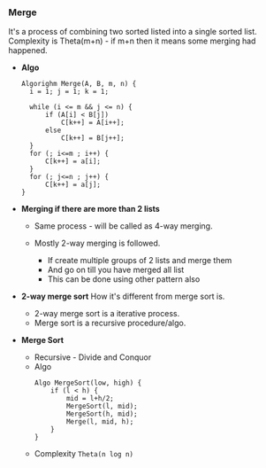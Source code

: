 ### Merge
It's a process of combining two sorted listed into a single sorted list.
Complexity is Theta(m+n) - if m+n then it means some merging had happened.

- **Algo**
  ```
  Algorighm Merge(A, B, m, n) {
    i = 1; j = 1; k = 1;

    while (i <= m && j <= n) {
        if (A[i] < B[j])
            C[k++] = A[i++];
        else
            C[k++] = B[j++];
    }
    for (; i<=m ; i++) {
        C[k++] = a[i];
    }
    for (; j<=n ; j++) {
        C[k++] = a[j];
  }
  ```

- **Merging if there are more than 2 lists**
  - Same process - will be called as 4-way merging.

  - Mostly 2-way merging is followed.
    - If create multiple groups of 2 lists and merge them
    - And go on till you have merged all list
    - This can be done using other pattern also
 

 - **2-way merge sort**
   How it's different from merge sort is.
   - 2-way merge sort is a iterative process.
   - Merge sort is a recursive procedure/algo.


- **Merge Sort**
  - Recursive - Divide and Conquor
  - Algo
    ```
    Algo MergeSort(low, high) {
        if (l < h) {
            mid = l+h/2;
            MergeSort(l, mid);
            MergeSort(h, mid);
            Merge(l, mid, h);
        }
    }
    ```
  - Complexity
    `Theta(n log n)`

